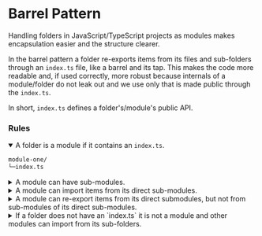 
# Barrel Pattern

Handling folders in JavaScript/TypeScript projects as modules makes encapsulation
easier and the structure clearer. 

In the barrel pattern a folder re-exports items from its files and sub-folders   
through an `index.ts` file, like a barrel and its tap. This makes the code more readable and, 
if used correctly, more robust because internals of a module/folder 
do not leak out and we use only that is made public through the `index.ts`.

In short, `index.ts` defines a folder's/module's public API.

### Rules

<details open>
  <summary>A folder is a module if it contains an <code>index.ts</code>.</summary>

```txt
module-one/
└─index.ts
```
</details>


<details>
  <summary>
    A module can have sub-modules.
  </summary>

```txt
module-one/
├─index.ts
└─module-two/
  └─index.ts
```
</details>

<details>
  <summary>
    A module can import items from its direct sub-modules.
  </summary>

```txt
root/
├── main.ts
└── restaurant/
    ├── index.ts
    ├── prepare.ts
    └── food/
        ├── index.ts
        └── food.ts
```

```ts
// main.ts
import { prepare } from './restaurant'

const pizza = ...
prepare(pizza)
```

```ts
// restaurant/index.ts
export { prepare } from './prepare.ts
```

```ts
// restaurant/prepare.ts
import { Food } from './food'

export function prepare(food: Food){ ... }

```

```ts
// restaurant/food/index.ts
export { Food } from './food.ts
```

```ts
// restaurant/food/food.ts
export interface Food{ ... }
```

</details>


<details>
  <summary>
    A module can re-export items from its direct submodules, 
    but not from sub-modules of its direct sub-modules.
  </summary>

```txt
root/
└── restaurant/
    ├── index.ts
    └── food/
        ├── index.ts
        └── pizzas/
            ├── index.ts
            └── margherita.ts


```

```ts
// restaurant/index.ts

// GOOD:
export { PizzaMargherita } from './food'

// BAD:
export { margherita as PizzaMargherita} from './food/pizzas/margherita.ts

```

```ts
// restaurant/food/index.ts
export { margherita as PizzaMargherita } from './pizzas'
```

```ts
// restaurant/food/pizzas/index.ts
export { margherita } from './margherita.ts'
```

</details>

<details>
  <summary>
    If a folder does not have an `index.ts` it is not a module and other modules can import from its sub-folders.
  </summary>

```txt
root/
├── main.ts
└── x
    ├── types/
    │   ├── index.ts
    │   └── user.ts
    └── log
        ├── index.ts
        ├── console.ts
        └── file.ts
```

```ts
// main.ts

// 'x' does not have an `index.ts` therefore not a module
import { User } from './x/types'
import { FileLogger, ConsoleLogger } from './x/log'

const fileLogger = new FileLogger('./log.txt')
const consoleLogger = new ConsoleLogger()

const user = new User()

fileLogger.log(user)
consoleLogger.log(user)

```

</details>


